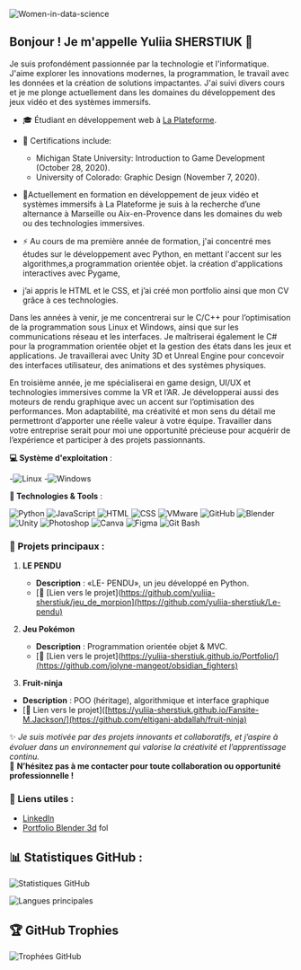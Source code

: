 
![Women-in-data-science](https://github.com/user-attachments/assets/f17da304-ac65-49a5-9cb5-2ade501be0ef)

## Bonjour ! Je m'appelle Yuliia SHERSTIUK  👋
Je suis profondément passionnée par la technologie et l'informatique. J'aime explorer les innovations modernes, la programmation, le travail avec les données et la création de solutions impactantes.
J'ai suivi divers cours et je me plonge actuellement dans les domaines du développement  des jeux vidéo et des systèmes immersifs. 


- 🎓 Étudiant en développement web à  [La Plateforme](https://laplateforme.io).
- 📜 Certifications include:
    * Michigan State University: Introduction to Game Development (October 28, 2020).
    * University of Colorado: Graphic Design (November 7, 2020).

- 🌟Actuellement en formation en développement de jeux vidéo et systèmes immersifs à La Plateforme je suis à la recherche d’une alternance à Marseille ou Aix-en-Provence dans les domaines du web ou des technologies immersives. 

- ⚡ Au cours de ma première année de formation, j'ai concentré mes études sur le développement avec Python, en mettant l'accent sur les algorithmes,a programmation orientée objet.  la création d'applications interactives avec Pygame,
-  j’ai appris le HTML et le CSS, et j’ai créé mon portfolio ainsi que mon CV grâce à ces technologies.

Dans les années à venir, je me concentrerai sur le C/C++ pour l’optimisation de la programmation sous Linux et Windows, ainsi que sur les communications réseau et les interfaces. Je maîtriserai également le C# pour la programmation orientée objet et la gestion des états dans les jeux et applications. Je travaillerai avec Unity 3D et Unreal Engine pour concevoir des interfaces utilisateur, des animations et des systèmes physiques.

En troisième année, je me spécialiserai en game design, UI/UX et technologies immersives comme la VR et l’AR. Je développerai aussi des moteurs de rendu graphique avec un accent sur l’optimisation des performances. Mon adaptabilité, ma créativité et mon sens du détail me permettront d’apporter une réelle valeur à votre équipe. Travailler dans votre entreprise serait pour moi une opportunité précieuse pour acquérir de l’expérience et participer à des projets passionnants.




**💻 Système d'exploitation** :

-![Linux](https://img.shields.io/badge/OS-Linux-FCC624?style=flat-square&logo=linux&logoColor=black)
-![Windows](https://img.shields.io/badge/OS-Windows-0078D6?style=flat-square&logo=windows&logoColor=white)

**🔧 Technologies & Tools** :

![Python](https://img.shields.io/badge/Code-Python-3776AB?style=flat-square&logo=python&logoColor=white)
![JavaScript](https://img.shields.io/badge/Code-JavaScript-F7DF1E?style=flat-square&logo=javascript&logoColor=black)
![HTML](https://img.shields.io/badge/-HTML-orange?style=flat&logo=html5)
![CSS](https://img.shields.io/badge/-CSS-blue?style=flat&logo=css3)
![VMware](https://img.shields.io/badge/Virtualization-VMware-607078?style=flat-square&logo=vmware&logoColor=white)
![GitHub](https://img.shields.io/badge/Version%20Control-GitHub-181717?style=flat-square&logo=github&logoColor=white)
![Blender](https://img.shields.io/badge/3D-Blender-F5792A?style=flat-square&logo=blender&logoColor=white)
![Unity](https://img.shields.io/badge/Game%20Engine-Unity-000000?style=flat-square&logo=unity&logoColor=white)
![Photoshop](https://img.shields.io/badge/Design-Photoshop-31A8FF?style=flat-square&logo=adobe-photoshop&logoColor=white)
![Canva](https://img.shields.io/badge/Design-Canva-00C4CC?style=flat-square&logo=canva&logoColor=white)
![Figma](https://img.shields.io/badge/Design-Figma-F24E1E?style=flat-square&logo=figma&logoColor=white)
![Git Bash](https://img.shields.io/badge/Terminal-Git%20Bash-4EAA25?style=flat-square&logo=git&logoColor=white)


### 🚀 Projets principaux :
1. **LE PENDU** 
   - **Description** : «LE- PENDU», un jeu développé en Python.  
   - [🔗 [Lien vers le projet](https://github.com/yuliia-sherstiuk/jeu_de_morpion](https://github.com/yuliia-sherstiuk/Le-pendu)
       
2. **Jeu Pokémon**  
   - **Description** : Programmation orientée objet & MVC.  
   - [🔗 [Lien vers le projet](https://yuliia-sherstiuk.github.io/Portfolio/](https://github.com/jolyne-mangeot/obsidian_fighters)
     
  3. **Fruit-ninja**  
   - **Description** : POO (héritage), algorithmique et interface graphique 
   - [🔗 Lien vers le projet]([https://yuliia-sherstiuk.github.io/Fansite-M.Jackson/](https://github.com/eltigani-abdallah/fruit-ninja)


     
✨ _Je suis motivée par des projets innovants et collaboratifs, et j’aspire à évoluer dans un environnement qui valorise la créativité et l’apprentissage continu._  
🤝 **N’hésitez pas à me contacter pour toute collaboration ou opportunité professionnelle !**


### 🔗 Liens utiles :
- [LinkedIn](https://www.linkedin.com/in/%D1%8E%D0%BB%D0%B8%D1%8F-%D1%88%D0%B5%D1%80%D1%81%D1%82%D1%8E%D0%BA-bb45b3201/?trk=eml-email_network_conversations_01-header-0-profile_glimmer)
- [Portfolio Blender 3d](https://www.instagram.com/3d.d_yuliia_sherstiuk/)
fol




## 📊 Statistiques GitHub :
![Statistiques GitHub](https://github-readme-stats.vercel.app/api?username=yuliia-sherstiuk&show_icons=true&theme=radical)

![Langues principales](https://github-readme-stats.vercel.app/api/top-langs/?username=yuliia-sherstiuk&layout=compact&theme=radical)

## 🏆 GitHub Trophies

![Trophées GitHub](https://github-profile-trophy.vercel.app/?username=yuliia-sherstiuk&theme=radical&no-frame=true&margin-w=15)


<!--
**yuliia-sherstiuk/yuliia-sherstiuk** is a ✨ _special_ ✨ repository because its `README.md` (this file) appears on your GitHub profile.


### 🛠️ Compétences principales :
- **Langages** :  PYTHON | C++ |  HTML | CSS | JavaScript 
- **Frameworks** : Bootstrap | React (en apprentissage)
- **Outils** : Git | GitHub | VS Code
- **Autres** : Responsive design, UI/UX, systèmes immersifs






Here are some ideas to get you started:

- 🔭 I’m currently working on ...
- 🌱 I’m currently learning ...
- 👯 I’m looking to collaborate on ...
- 🤔 I’m looking for help with ...
- 💬 Ask me about ...
- 📫 How to reach me: ...
- 😄 Pronouns: ...
- ⚡ Fun fact: ...
-->
